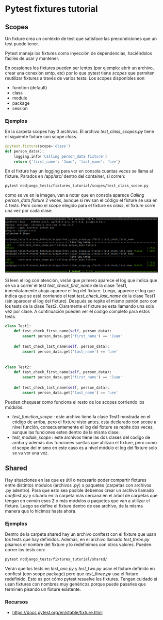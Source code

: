 # Pytest fixtures tutorial


## Scopes
Un fixture crea un contexto de test que satisface las precondiciones que un test
puede tener.

Pytest maneja los fixtures como inyección de dependencias, haciéndolos fáciles
de usar y mantener.

En ocasiones los fixtures pueden ser lentos (por ejemplo: abrir un archivo, crear
una conexión smtp, etc) por lo que pytest tiene *scopes* que permiten reutilizar
fixtures a través de varios tests. Los scopes disponibles son:

- function (default)
- class
- module
- package
- session

### Ejemplos

En la carpeta scopes hay 3 archivos. El archivo *test_class_scopes.py* tiene el siguiente 
fixture con scope *class*. 

```python
@pytest.fixture(scope='class')
def person_data():
    logging.info('Calling person_data fixture')
    return {'first_name': 'Juan', 'last_name': 'Lee'}
```
En el fixture hay un logging para ver en consola cuantas veces se llama al fixture. Parados en /app/src/ dentro del container, si corren:
```bash
pytest nodjango_tests/fixtures_tutorial/scopes/test_class_scope.py
```
como se ve en la imagen, van a notar que en consola aparece *Calling person_data fixture* 2 veces, aunque
si revisan el código el fixture se usa en 4 tests. Pero como el *scope* elegido
para el fixture es *class*, el fixture corre una vez por cada clase.

![picture](../../../docs/images/fixtures_tutorial/tests_class_scope_out.png)

Si leen el log con atención, verán que primero aparece el log que indica que se
va a correr el test *test_check_first_name* de la clase Test1, inmediatamente abajo
aparece el log del fixture. Luego, aparece el log que indica que se está corriendo
el test *test_check_last_name* de la clase Test1 (sin aparecer el log del fixture). Después se repite el mismo patrón
pero con los tests de la clase Test2. Claramente el fixture se esta llamando una sola vez por clase. A continuación pueden ver el codigo completo para estos tests.

```python
class Test1:
    def test_check_first_name(self, person_data):
        assert person_data.get('first_name') == 'Juan'

    def test_check_last_name(self, person_data):
        assert person_data.get('last_name') == 'Lee'


class Test2:
    def test_check_first_name(self, person_data):
        assert person_data.get('first_name') == 'Juan'

    def test_check_last_name(self, person_data):
        assert person_data.get('last_name') == 'Lee'
```

Pueden chequear como funciona el resto de los scopes corriendo los módulos:
* *test_function_scope* : este archivo tiene la clase Test1 mostrada en el código de arriba, pero el fixture visto antes, esta declarado con scope a nivel función, consecuentemente el log del fixture se repite dos veces, aunque las funciones esten dentro de la misma clase.
* *test_module_scope* : este archivos tiene las dos clases del codigo de arriba y además dos funciones sueltas que utilizan el fixture, pero como el scope del mismo en este caso es a nivel módulo el log del fixture solo se va ver una vez.

## Shared
Hay situaciones en las que es útil o necesario poder compartir fixtures entre
distintos módulos (archivos .py) o paquetes (carpetas con archivos .py adentro).
Para que esto sea posible debemos crear un archivo llamado *conftest.py* y
situarlo en la carpeta más cercana en el árbol de carpetas que tengan en común
esos 2 o más módulos o paquetes que van a utilizar el fixture.
Luego se define el fixture dentro de ese archivo, de la misma manera que lo hicimos
hasta ahora.

### Ejemplos
Dentro de la carpeta shared hay un archivo conftest con el fixture que usan los
tests que hay definidos. Además, en el archivo llamado *test_three.py* pisamos
el nombre del fixture y lo redefinimos con otros valores. Pueden correr los tests
con:
```bash
pytest nodjango_tests/fixtures_tutorial/shared/
```
Verán que los tests en *test_one.py*
y *test_two.py* usan el fixture definido en conftest (con scope package) pero que
*test_three.py* usa el fixture redefinido. Esto es por cómo pytest resuelve los
fixtures. Tengan cuidado si usan fixtures con nombres muy genéricos porque puede
pasarles que terminen pisando un fixture existente.

### Recursos

* https://docs.pytest.org/en/stable/fixture.html
